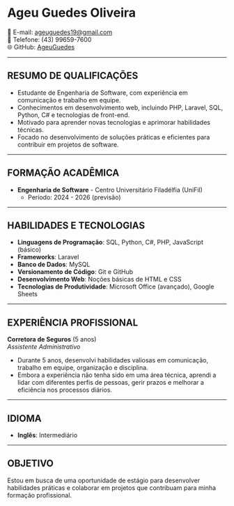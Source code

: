 # Ageu Guedes Oliveira
📧 E-mail: ageuguedes19@gmail.com  
📱 Telefone: (43) 99659-7600  
🌐 GitHub: [AgeuGuedes](https://github.com/AgeuGuedes)

---

## RESUMO DE QUALIFICAÇÕES
- Estudante de Engenharia de Software, com experiência em comunicação e trabalho em equipe.  
- Conhecimentos em desenvolvimento web, incluindo PHP, Laravel, SQL, Python, C# e tecnologias de front-end.  
- Motivado para aprender novas tecnologias e aprimorar habilidades técnicas.  
- Focado no desenvolvimento de soluções práticas e eficientes para contribuir em projetos de software.

---

## FORMAÇÃO ACADÊMICA
- **Engenharia de Software** - Centro Universitário Filadélfia (UniFil)  
  - Período: 2024 - 2026 (previsão)

---

## HABILIDADES E TECNOLOGIAS
- **Linguagens de Programação**: SQL, Python, C#, PHP, JavaScript (básico)  
- **Frameworks**: Laravel  
- **Banco de Dados**: MySQL  
- **Versionamento de Código**: Git e GitHub  
- **Desenvolvimento Web**: Noções básicas de HTML e CSS  
- **Tecnologias de Produtividade**: Microsoft Office (avançado), Google Sheets

---

## EXPERIÊNCIA PROFISSIONAL

**Corretora de Seguros** (5 anos)  
*Assistente Administrativo*  
- Durante 5 anos, desenvolvi habilidades valiosas em comunicação, trabalho em equipe, organização e disciplina.  
- Embora a experiência não tenha sido em uma área técnica, aprendi a lidar com diferentes perfis de pessoas, gerir prazos e melhorar a eficiência nos processos diários.

---

## IDIOMA
- **Inglês**: Intermediário

---

## OBJETIVO
Estou em busca de uma oportunidade de estágio para desenvolver habilidades práticas e colaborar em projetos que contribuam para minha formação profissional.
